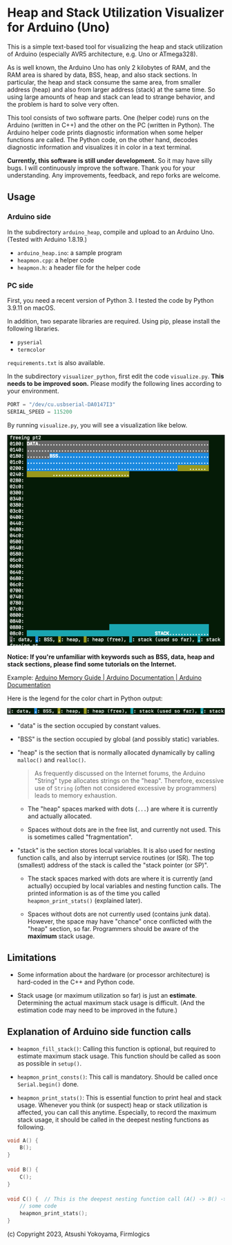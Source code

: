 # Heap and Stack Utilization Visualizer for Arduino (Uno)

This is a simple text-based tool for visualizing the heap and stack utilization of Arduino (especially AVR5 architecture, e.g. Uno or ATmega328).

As is well known, the Arduino Uno has only 2 kilobytes of RAM, and the RAM area is shared by data, BSS, heap, and also stack sections.
In particular, the heap and stack consume the same area, from smaller address (heap) and also from larger address (stack) at the same time.
So using large amounts of heap and stack can lead to strange behavior, and the problem is hard to solve very often.

This tool consists of two software parts.
One (helper code) runs on the Arduino (written in C++) and the other on the PC (written in Python).
The Arduino helper code prints diagnostic information when some helper functions are called.
The Python code, on the other hand, decodes diagnostic information and visualizes it in color in a text terminal.

**Currently, this software is still under development.**  So it may have silly bugs.
I will continuously improve the software.
Thank you for your understanding.
Any improvements, feedback, and repo forks are welcome.

## Usage

### Arduino side

In the subdirectory `arduino_heap`, compile and upload to an Arduino Uno.
(Tested with Arduino 1.8.19.)

- `arduino_heap.ino`: a sample program
- `heapmon.cpp`: a helper code
- `heapmon.h`: a header file for the helper code

### PC side

First, you need a recent version of Python 3.
I tested the code by Python 3.9.11 on macOS.

In addition, two separate libraries are required.
Using pip, please install the following libraries.

- `pyserial`
- `termcolor`

`requirements.txt` is also available.

In the subdirectory `visualizer_python`, first edit the code `visualize.py`.
**This needs to be improved soon.**
Please modify the following lines according to your environment.

```python
PORT = "/dev/cu.usbserial-DA0147I3"
SERIAL_SPEED = 115200
```

By running `visualize.py`, you will see a visualization like below.

![screenshot1](./image/screenshot1.png)

__Notice: If you're unfamiliar with keywords such as BSS, data, heap and stack sections, please find some tutorials on the Internet.__

Example: [Arduino Memory Guide | Arduino Documentation | Arduino Documentation](https://docs.arduino.cc/learn/programming/memory-guide)

Here is the legend for the color chart in Python output:

![legend](./image/legend.png)

- "data" is the section occupied by constant values.

- "BSS" is the section occupied by global (and possibly static) variables.

- "heap" is the section that is normally allocated dynamically by calling `malloc()` and `realloc()`.

  > As frequently discussed on the Internet forums, the Arduino "String" type allocates strings on the "heap".
  > Therefore, excessive use of `String` (often not considered excessive by programmers) leads to memory exhaustion.

    - The "heap" spaces marked with dots (`...`) are where it is currently and actually allocated.

    - Spaces without dots are in the free list, and currently not used.
      This is sometimes called "fragmentation".

- "stack" is the section stores local variables.
It is also used for nesting function calls, and also by interrupt service routines (or ISR).
The top (smallest) address of the stack is called the "stack pointer (or SP)".

    - The stack spaces marked with dots are where it is currently (and actually) occupied by local variables and nesting function calls.
      The printed information is as of the time you called `heapmon_print_stats()` (explained later).

    - Spaces without dots are not currently used (contains junk data).
      However, the space may have "chance" once conflicted with the "heap" section, so far.
      Programmers should be aware of the **maximum** stack usage.

## Limitations

- Some information about the hardware (or processor architecture) is hard-coded in the C++ and Python code.

- Stack usage (or maximum utilization so far) is just an **estimate**.
  Determining the actual maximum stack usage is difficult.
  (And the estimation code may need to be improved in the future.)

## Explanation of Arduino side function calls

- `heapmon_fill_stack()`: Calling this function is optional, but required to estimate maximum stack usage.
  This function should be called as soon as possible in `setup()`.

- `heapmon_print_consts()`: This call is mandatory.
  Should be called once `Serial.begin()` done.

- `heapmon_print_stats()`: This is essential function to print heal and stack usage.
  Whenever you think (or suspect) heap or stack utilization is affected, you can call this anytime.
  Especially, to record the maximum stack usage, it should be called in the deepest nesting functions as following.

```C++
void A() {
    B();
}

void B() {
    C();
}

void C() {  // This is the deepest nesting function call (A() -> B() -> C()).
    // some code
    heapmon_print_stats();
}
```

(c) Copyright 2023, Atsushi Yokoyama, Firmlogics
